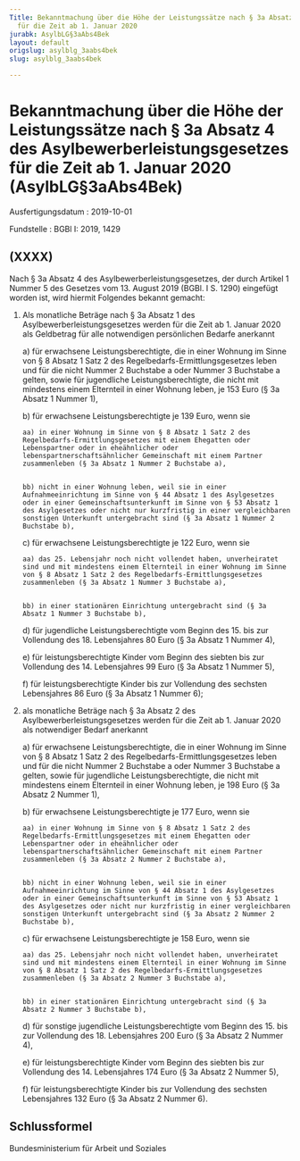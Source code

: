```yaml
---
Title: Bekanntmachung über die Höhe der Leistungssätze nach § 3a Absatz 4 des Asylbewerberleistungsgesetzes
  für die Zeit ab 1. Januar 2020
jurabk: AsylbLG§3aAbs4Bek
layout: default
origslug: asylblg_3aabs4bek
slug: asylblg_3aabs4bek

---
```


# Bekanntmachung über die Höhe der Leistungssätze nach § 3a Absatz 4 des Asylbewerberleistungsgesetzes für die Zeit ab 1. Januar 2020 (AsylbLG§3aAbs4Bek)

Ausfertigungsdatum
:   2019-10-01

Fundstelle
:   BGBl I: 2019, 1429


## (XXXX)

Nach § 3a Absatz 4 des Asylbewerberleistungsgesetzes, der durch Artikel 1 Nummer 5 des Gesetzes vom 13. August 2019 (BGBl. I S. 1290) eingefügt worden ist, wird hiermit Folgendes bekannt gemacht:


1.  Als monatliche Beträge nach § 3a Absatz 1 des Asylbewerberleistungsgesetzes werden für die Zeit ab 1. Januar 2020 als Geldbetrag für alle notwendigen persönlichen Bedarfe anerkannt

    a)  für erwachsene Leistungsberechtigte, die in einer Wohnung im Sinne von § 8 Absatz 1 Satz 2 des Regelbedarfs-Ermittlungsgesetzes leben und für die nicht Nummer 2 Buchstabe a oder Nummer 3 Buchstabe a gelten, sowie für jugendliche Leistungsberechtigte, die nicht mit mindestens einem Elternteil in einer Wohnung leben, je 153 Euro (§ 3a Absatz 1 Nummer 1),


    b)  für erwachsene Leistungsberechtigte je 139 Euro, wenn sie

        aa) in einer Wohnung im Sinne von § 8 Absatz 1 Satz 2 des Regelbedarfs-Ermittlungsgesetzes mit einem Ehegatten oder Lebenspartner oder in eheähnlicher oder lebenspartnerschaftsähnlicher Gemeinschaft mit einem Partner zusammenleben (§ 3a Absatz 1 Nummer 2 Buchstabe a),


        bb) nicht in einer Wohnung leben, weil sie in einer Aufnahmeeinrichtung im Sinne von § 44 Absatz 1 des Asylgesetzes oder in einer Gemeinschaftsunterkunft im Sinne von § 53 Absatz 1 des Asylgesetzes oder nicht nur kurzfristig in einer vergleichbaren sonstigen Unterkunft untergebracht sind (§ 3a Absatz 1 Nummer 2 Buchstabe b),





    c)  für erwachsene Leistungsberechtigte je 122 Euro, wenn sie

        aa) das 25. Lebensjahr noch nicht vollendet haben, unverheiratet sind und mit mindestens einem Elternteil in einer Wohnung im Sinne von § 8 Absatz 1 Satz 2 des Regelbedarfs-Ermittlungsgesetzes zusammenleben (§ 3a Absatz 1 Nummer 3 Buchstabe a),


        bb) in einer stationären Einrichtung untergebracht sind (§ 3a Absatz 1 Nummer 3 Buchstabe b),





    d)  für jugendliche Leistungsberechtigte vom Beginn des 15. bis zur Vollendung des 18. Lebensjahres 80 Euro (§ 3a Absatz 1 Nummer 4),


    e)  für leistungsberechtigte Kinder vom Beginn des siebten bis zur Vollendung des 14. Lebensjahres 99 Euro (§ 3a Absatz 1 Nummer 5),


    f)  für leistungsberechtigte Kinder bis zur Vollendung des sechsten Lebensjahres 86 Euro (§ 3a Absatz 1 Nummer 6);





2.  als monatliche Beträge nach § 3a Absatz 2 des Asylbewerberleistungsgesetzes werden für die Zeit ab 1. Januar 2020 als notwendiger Bedarf anerkannt

    a)  für erwachsene Leistungsberechtigte, die in einer Wohnung im Sinne von § 8 Absatz 1 Satz 2 des Regelbedarfs-Ermittlungsgesetzes leben und für die nicht Nummer 2 Buchstabe a oder Nummer 3 Buchstabe a gelten, sowie für jugendliche Leistungsberechtigte, die nicht mit mindestens einem Elternteil in einer Wohnung leben, je 198 Euro (§ 3a Absatz 2 Nummer 1),


    b)  für erwachsene Leistungsberechtigte je 177 Euro, wenn sie

        aa) in einer Wohnung im Sinne von § 8 Absatz 1 Satz 2 des Regelbedarfs-Ermittlungsgesetzes mit einem Ehegatten oder Lebenspartner oder in eheähnlicher oder lebenspartnerschaftsähnlicher Gemeinschaft mit einem Partner zusammenleben (§ 3a Absatz 2 Nummer 2 Buchstabe a),


        bb) nicht in einer Wohnung leben, weil sie in einer Aufnahmeeinrichtung im Sinne von § 44 Absatz 1 des Asylgesetzes oder in einer Gemeinschaftsunterkunft im Sinne von § 53 Absatz 1 des Asylgesetzes oder nicht nur kurzfristig in einer vergleichbaren sonstigen Unterkunft untergebracht sind (§ 3a Absatz 2 Nummer 2 Buchstabe b),





    c)  für erwachsene Leistungsberechtigte je 158 Euro, wenn sie

        aa) das 25. Lebensjahr noch nicht vollendet haben, unverheiratet sind und mit mindestens einem Elternteil in einer Wohnung im Sinne von § 8 Absatz 1 Satz 2 des Regelbedarfs-Ermittlungsgesetzes zusammenleben (§ 3a Absatz 2 Nummer 3 Buchstabe a),


        bb) in einer stationären Einrichtung untergebracht sind (§ 3a Absatz 2 Nummer 3 Buchstabe b),





    d)  für sonstige jugendliche Leistungsberechtigte vom Beginn des 15. bis zur Vollendung des 18. Lebensjahres 200 Euro (§ 3a Absatz 2 Nummer 4),


    e)  für leistungsberechtigte Kinder vom Beginn des siebten bis zur Vollendung des 14. Lebensjahres 174 Euro (§ 3a Absatz 2 Nummer 5),


    f)  für leistungsberechtigte Kinder bis zur Vollendung des sechsten Lebensjahres 132 Euro (§ 3a Absatz 2 Nummer 6).








## Schlussformel

Bundesministerium für Arbeit und Soziales


